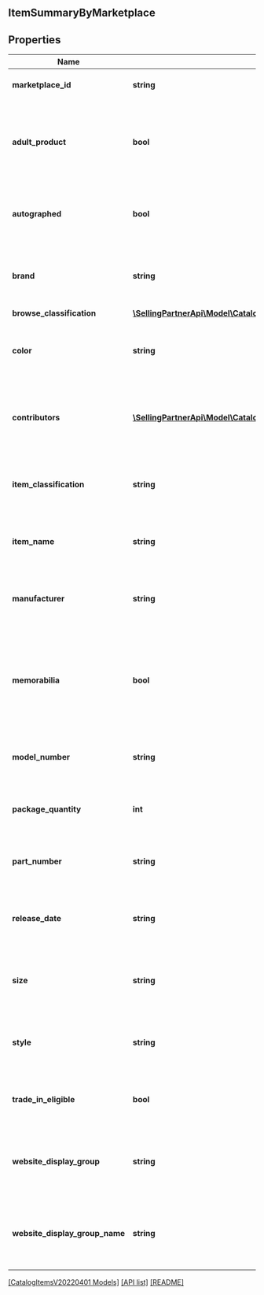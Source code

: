 ## ItemSummaryByMarketplace

## Properties

Name | Type | Description | Notes
------------ | ------------- | ------------- | -------------
**marketplace_id** | **string** | Amazon marketplace identifier. |
**adult_product** | **bool** | Identifies an Amazon catalog item is intended for an adult audience or is sexual in nature. | [optional]
**autographed** | **bool** | Identifies an Amazon catalog item is autographed by a player or celebrity. | [optional]
**brand** | **string** | Name of the brand associated with an Amazon catalog item. | [optional]
**browse_classification** | [**\SellingPartnerApi\Model\CatalogItemsV20220401\ItemBrowseClassification**](ItemBrowseClassification.md) |  | [optional]
**color** | **string** | Name of the color associated with an Amazon catalog item. | [optional]
**contributors** | [**\SellingPartnerApi\Model\CatalogItemsV20220401\ItemContributor[]**](ItemContributor.md) | Individual contributors to the creation of an item, such as the authors or actors. | [optional]
**item_classification** | **string** | Classification type associated with the Amazon catalog item. | [optional]
**item_name** | **string** | Name, or title, associated with an Amazon catalog item. | [optional]
**manufacturer** | **string** | Name of the manufacturer associated with an Amazon catalog item. | [optional]
**memorabilia** | **bool** | Identifies an Amazon catalog item is memorabilia valued for its connection with historical events, culture, or entertainment. | [optional]
**model_number** | **string** | Model number associated with an Amazon catalog item. | [optional]
**package_quantity** | **int** | Quantity of an Amazon catalog item in one package. | [optional]
**part_number** | **string** | Part number associated with an Amazon catalog item. | [optional]
**release_date** | **string** | First date on which an Amazon catalog item is shippable to customers. | [optional]
**size** | **string** | Name of the size associated with an Amazon catalog item. | [optional]
**style** | **string** | Name of the style associated with an Amazon catalog item. | [optional]
**trade_in_eligible** | **bool** | Identifies an Amazon catalog item is eligible for trade-in. | [optional]
**website_display_group** | **string** | Identifier of the website display group associated with an Amazon catalog item. | [optional]
**website_display_group_name** | **string** | Display name of the website display group associated with an Amazon catalog item. | [optional]

[[CatalogItemsV20220401 Models]](../) [[API list]](../../Api) [[README]](../../../README.md)
